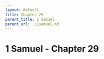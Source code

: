 ```yaml
---
layout: default
title: Chapter 29
parent_title: 1 Samuel
parent_url: ./1samuel.md
---
```


# 1 Samuel - Chapter 29
